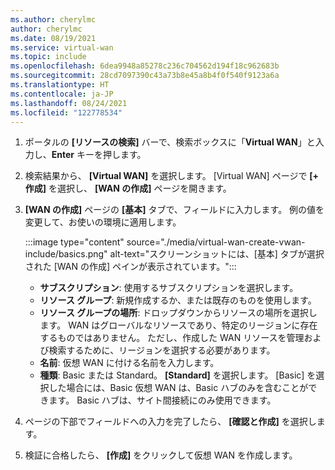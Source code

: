 ```yaml
---
ms.author: cherylmc
author: cherylmc
ms.date: 08/19/2021
ms.service: virtual-wan
ms.topic: include
ms.openlocfilehash: 6dea9948a85278c236c704562d194f18c962683b
ms.sourcegitcommit: 28cd7097390c43a73b8e45a8b4f0f540f9123a6a
ms.translationtype: HT
ms.contentlocale: ja-JP
ms.lasthandoff: 08/24/2021
ms.locfileid: "122778534"
---
```

1. ポータルの **[リソースの検索]** バーで、検索ボックスに「**Virtual WAN**」と入力し、**Enter** キーを押します。

1. 検索結果から、 **[Virtual WAN]** を選択します。 [Virtual WAN] ページで **[+ 作成]** を選択し、 **[WAN の作成]** ページを開きます。

1. **[WAN の作成]** ページの **[基本]** タブで、フィールドに入力します。 例の値を変更して、お使いの環境に適用します。

   :::image type="content" source="./media/virtual-wan-create-vwan-include/basics.png" alt-text="スクリーンショットには、[基本] タブが選択された [WAN の作成] ペインが表示されています。":::

   * **サブスクリプション**: 使用するサブスクリプションを選択します。
   * **リソース グループ**: 新規作成するか、または既存のものを使用します。
   * **リソース グループの場所**: ドロップダウンからリソースの場所を選択します。 WAN はグローバルなリソースであり、特定のリージョンに存在するものではありません。 ただし、作成した WAN リソースを管理および検索するために、リージョンを選択する必要があります。
   * **名前**: 仮想 WAN に付ける名前を入力します。
   * **種類**: Basic または Standard。 **[Standard]** を選択します。 [Basic] を選択した場合には、Basic 仮想 WAN は、Basic ハブのみを含むことができます。 Basic ハブは、サイト間接続にのみ使用できます。

1. ページの下部でフィールドへの入力を完了したら、 **[確認と作成]** を選択します。

1. 検証に合格したら、 **[作成]** をクリックして仮想 WAN を作成します。
